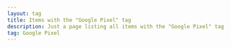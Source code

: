 ```yaml
---
layout: tag
title: Items with the "Google Pixel" tag
description: Just a page listing all items with the "Google Pixel" tag
tag: Google Pixel
---
```

